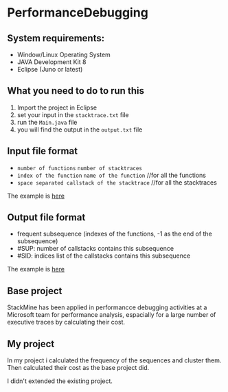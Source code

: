 # PerformanceDebugging

## System requirements:
* Window/Linux Operating System
* JAVA Development Kit 8
* Eclipse (Juno or latest)

## What you need to do to run this
1. Import the project in Eclipse
2. set your input in the `stacktrace.txt` file
3. run the `Main.java` file
4. you will find the output in the `output.txt` file

## Input file format
* `number of functions` `number of stacktraces`
* `index of the function` `name of the function` //for all the functions
* `space separated callstack of the stacktrace` //for all the stacktraces

The example is [here](https://github.com/IITDU-AMIT-MSSE1044/course-project-AwatifYasmin/blob/master/stacktraces.txt)

## Output file format
* frequent subsequence (indexes of the functions, -1 as the end of the subsequence)
* #SUP: number of callstacks contains this subsequence
* #SID: indices list of the callstacks contains this subsequence

The example is [here](https://github.com/IITDU-AMIT-MSSE1044/course-project-AwatifYasmin/blob/master/output.txt)

## Base project
StackMine has been applied in performancce debugging activities at a Microsoft team for performance analysis, espacially for a large number of executive traces by calculating their cost.
## My project
In my project i calculated the frequency of the sequences and cluster them. Then calculated their cost as the base project did.

I didn't extended the existing project.
